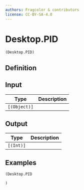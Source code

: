 ```yaml
---
authors: Fragcolor & contributors
license: CC-BY-SA-4.0
---
```



# Desktop.PID

```clojure
(Desktop.PID)
```


## Definition




## Input

| Type | Description |
|------|-------------|
| `[(Object)]` |  |


## Output

| Type | Description |
|------|-------------|
| `[(Int)]` |  |


## Examples

```clojure
(Desktop.PID

)
```
